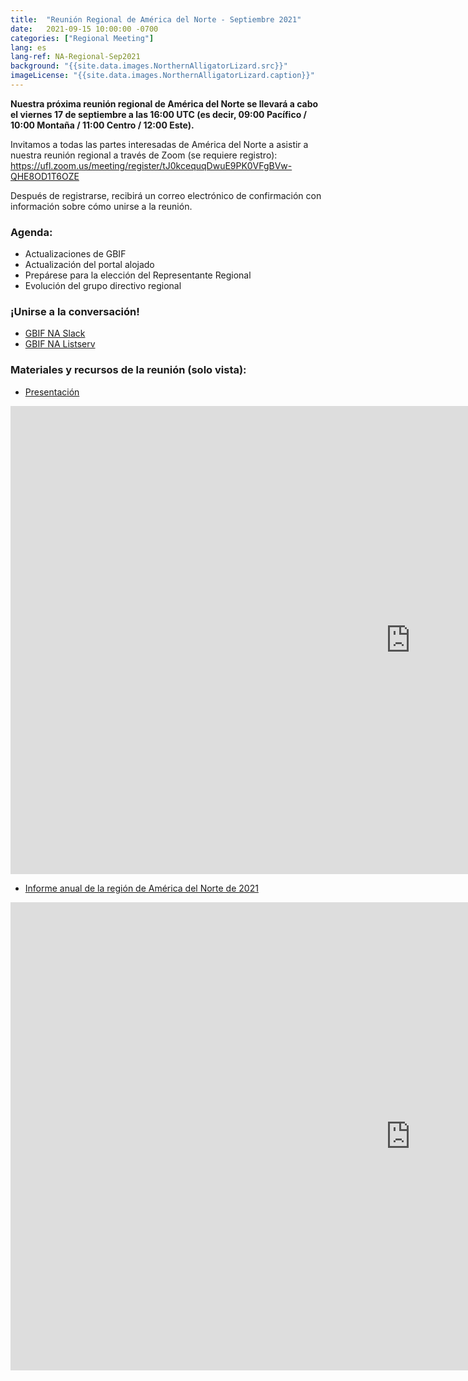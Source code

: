 ```yaml
---
title:  "Reunión Regional de América del Norte - Septiembre 2021"
date:   2021-09-15 10:00:00 -0700
categories: ["Regional Meeting"]
lang: es
lang-ref: NA-Regional-Sep2021
background: "{{site.data.images.NorthernAlligatorLizard.src}}"
imageLicense: "{{site.data.images.NorthernAlligatorLizard.caption}}"
---
```


**Nuestra próxima reunión regional de América del Norte se llevará a cabo el viernes 17 de septiembre a las 16:00 UTC (es decir, 09:00 Pacífico / 10:00 Montaña / 11:00 Centro / 12:00 Este).**

Invitamos a todas las partes interesadas de América del Norte a asistir a nuestra reunión regional a través de Zoom (se requiere registro): https://ufl.zoom.us/meeting/register/tJ0kcequqDwuE9PK0VFgBVw-QHE8OD1T6OZE 

Después de registrarse, recibirá un correo electrónico de confirmación con información sobre cómo unirse a la reunión.

### Agenda:
* Actualizaciones de GBIF
* Actualización del portal alojado
* Prepárese para la elección del Representante Regional
* Evolución del grupo directivo regional

### ¡Unirse a la conversación!
* [GBIF NA Slack](https://join.slack.com/t/gbif-north-america/shared_invite/zt-w5etdc1s-q1DBOYQ5WUCYTj4t~nLk1A)
* [GBIF NA Listserv](https://groups.google.com/g/gbif-na)

### Materiales y recursos de la reunión (solo vista):
* [Presentación](https://docs.google.com/presentation/d/19xma_rmXYVqbmxC3l7fU3uPkKBKWwGzYlrjKhG9pSaQ/)
<iframe src="https://docs.google.com/presentation/d/19xma_rmXYVqbmxC3l7fU3uPkKBKWwGzYlrjKhG9pSaQ/embed?start=false&loop=false&delayms=3000" frameborder="0" width="1280" height="749" allowfullscreen="true" mozallowfullscreen="true" webkitallowfullscreen="true"></iframe>

* [Informe anual de la región de América del Norte de 2021](https://docs.google.com/document/d/1HFhI1lPUX7UTXEITjImSEuPL57oM88yhWCwdED5XnBA/)
<iframe src="https://docs.google.com/document/d/1HFhI1lPUX7UTXEITjImSEuPL57oM88yhWCwdED5XnBA/preview" frameborder="0" width="1280" height="749" allowfullscreen="true" mozallowfullscreen="true" webkitallowfullscreen="true"></iframe>
